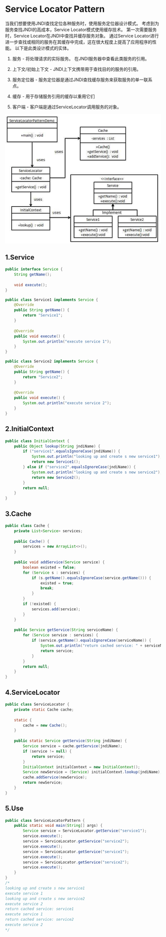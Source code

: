 # Service Locator Pattern
当我们想要使用JNDI查找定位各种服务时，使用服务定位器设计模式。 考虑到为服务查找JNDI的高成本，Service Locator模式使用缓存技术。 第一次需要服务时，Service Locator在JNDI中查找并缓存服务对象。 通过Service Locator进行进一步查找或相同的服务在其缓存中完成，这在很大程度上提高了应用程序的性能。 以下是此类设计模式的实体。

1. 服务 - 将处理请求的实际服务。 在JNDI服务器中查看此类服务的引用。

2. 上下文/初始上下文 - JNDI上下文携带用于查找目的的服务的引用。

3. 服务定位器 - 服务定位器是通过JNDI查找缓存服务来获取服务的单一联系点。

4. 缓存 - 用于存储服务引用的缓存以重用它们

5. 客户端 - 客户端是通过ServiceLocator调用服务的对象。

![servicelocator_pattern_uml_diagram](./servicelocator_pattern_uml_diagram.jpg?raw=true)

## 1.Service
```java
public interface Service {
    String getName();

    void execute();
}
```
```java
public class Service1 implements Service {
    @Override
    public String getName() {
        return "Service1";
    }

    @Override
    public void execute() {
        System.out.println("execute service 1");
    }
}
```
```java
public class Service2 implements Service {
    @Override
    public String getName() {
        return "Service2";
    }

    @Override
    public void execute() {
        System.out.println("execute service 2");
    }
}
```
## 2.InitialContext
```java
public class InitialContext {
    public Object lookup(String jndiName) {
        if ("service1".equalsIgnoreCase(jndiName)) {
            System.out.println("looking up and create s new service1");
            return new Service1();
        } else if ("service2".equalsIgnoreCase(jndiName)) {
            System.out.println("looking up and create s new service2");
            return new Service2();
        }
        return null;
    }
}
```
## 3.Cache
```java
public class Cache {
    private List<Service> services;

    public Cache() {
        services = new ArrayList<>();
    }

    public void addService(Service service) {
        boolean existed = false;
        for (Service s : services) {
            if (s.getName().equalsIgnoreCase(service.getName())) {
                existed = true;
                break;
            }
        }
        if (!existed) {
            services.add(service);
        }
    }

    public Service getService(String serviceName) {
        for (Service service : services) {
            if (service.getName().equalsIgnoreCase(serviceName)) {
                System.out.println("return cached service: " + serviceName);
                return service;
            }
        }
        return null;
    }
}
```
## 4.ServiceLocator
```java
public class ServiceLocator {
    private static Cache cache;

    static {
        cache = new Cache();
    }

    public static Service getService(String jndiName) {
        Service service = cache.getService(jndiName);
        if (service != null) {
            return service;
        }
        InitialContext initialContext = new InitialContext();
        Service newService = (Service) initialContext.lookup(jndiName);
        cache.addService(newService);
        return newService;
    }
}
```
## 5.Use
```java
public class ServiceLocatorPattern {
    public static void main(String[] args) {
        Service service = ServiceLocator.getService("service1");
        service.execute();
        service = ServiceLocator.getService("service2");
        service.execute();
        service = ServiceLocator.getService("service1");
        service.execute();
        service = ServiceLocator.getService("service2");
        service.execute();
    }
}
/*
looking up and create s new service1
execute service 1
looking up and create s new service2
execute service 2
return cached service: service1
execute service 1
return cached service: service2
execute service 2
*/
```
